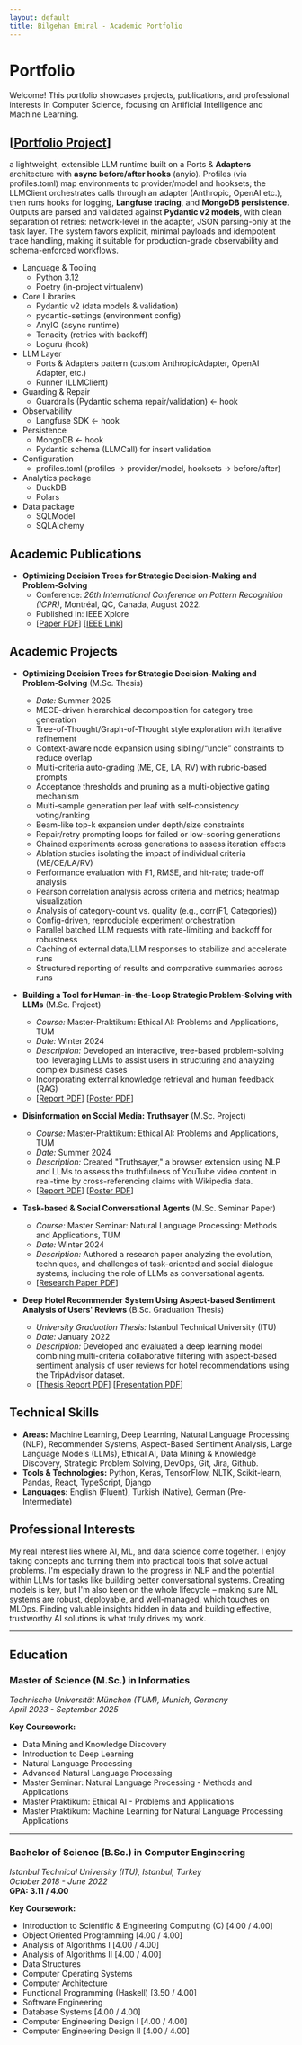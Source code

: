 ```yaml
---
layout: default
title: Bilgehan Emiral - Academic Portfolio
---
```


# Portfolio

Welcome! This portfolio showcases projects, publications, and professional interests in Computer Science, focusing on Artificial Intelligence and Machine Learning.

## [[Portfolio Project](https://github.com/B-emiral/Portfolio)]
a lightweight, extensible LLM runtime built on a Ports & **Adapters** architecture with **async before/after hooks** (anyio). Profiles (via profiles.toml) map environments to provider/model and hooksets; the LLMClient orchestrates calls through an adapter (Anthropic, OpenAI etc.), then runs hooks for logging, **Langfuse tracing**, and **MongoDB persistence**. Outputs are parsed and validated against **Pydantic v2 models**, with clean separation of retries: network-level in the adapter, JSON parsing-only at the task layer. The system favors explicit, minimal payloads and idempotent trace handling, making it suitable for production-grade observability and schema-enforced workflows.

- Language & Tooling
  - Python 3.12
  - Poetry (in-project virtualenv)
- Core Libraries
  - Pydantic v2 (data models & validation)
  - pydantic-settings (environment config)
  - AnyIO (async runtime)
  - Tenacity (retries with backoff)
  - Loguru (hook)
- LLM Layer
  - Ports & Adapters pattern (custom AnthropicAdapter, OpenAI Adapter, etc.)
  - Runner (LLMClient)
- Guarding & Repair
  - Guardrails (Pydantic schema repair/validation)  <- hook
- Observability
  - Langfuse SDK <- hook
- Persistence
  - MongoDB <- hook
  - Pydantic schema (LLMCall) for insert validation
- Configuration
  - profiles.toml (profiles → provider/model, hooksets → before/after)
- Analytics package
  - DuckDB
  - Polars
- Data package
  - SQLModel
  - SQLAlchemy



## Academic Publications

*   **Optimizing Decision Trees for Strategic Decision-Making and Problem-Solving**
    *   Conference: *26th International Conference on Pattern Recognition (ICPR)*, Montréal, QC, Canada, August 2022.
    *   Published in: IEEE Xplore
    *   [[Paper PDF](static/PublishedPaperICPR26th@2208.pdf)] [[IEEE Link](https://ieeexplore.ieee.org/document/9956570)]

## Academic Projects

*   **Optimizing Decision Trees for Strategic Decision-Making and Problem-Solving** (M.Sc. Thesis)
    *   *Date:* Summer 2025
      * MECE-driven hierarchical decomposition for category tree generation
      * Tree-of-Thought/Graph-of-Thought style exploration with iterative refinement
      * Context-aware node expansion using sibling/“uncle” constraints to reduce overlap
      * Multi-criteria auto-grading (ME, CE, LA, RV) with rubric-based prompts
      * Acceptance thresholds and pruning as a multi-objective gating mechanism
      * Multi-sample generation per leaf with self-consistency voting/ranking
      * Beam-like top-k expansion under depth/size constraints
      * Repair/retry prompting loops for failed or low-scoring generations
      * Chained experiments across generations to assess iteration effects
      * Ablation studies isolating the impact of individual criteria (ME/CE/LA/RV)
      * Performance evaluation with F1, RMSE, and hit-rate; trade-off analysis
      * Pearson correlation analysis across criteria and metrics; heatmap visualization
      * Analysis of category-count vs. quality (e.g., corr(F1, Categories))
      * Config-driven, reproducible experiment orchestration
      * Parallel batched LLM requests with rate-limiting and backoff for robustness
      * Caching of external data/LLM responses to stabilize and accelerate runs
      * Structured reporting of results and comparative summaries across runs
  

*   **Building a Tool for Human-in-the-Loop Strategic Problem-Solving with LLMs** (M.Sc. Project)
    *   *Course:* Master-Praktikum: Ethical AI: Problems and Applications, TUM
    *   *Date:* Winter 2024
    *   *Description:* Developed an interactive, tree-based problem-solving tool leveraging LLMs to assist users in structuring and analyzing complex business cases
    *   Incorporating external knowledge retrieval and human feedback (RAG)
    *   [[Report PDF](static/LabProject2Report@2503.pdf)] [[Poster PDF](static/LabProject2Poster@2501.pdf)]

*   **Disinformation on Social Media: Truthsayer** (M.Sc. Project)
    *   *Course:* Master-Praktikum: Ethical AI: Problems and Applications, TUM
    *   *Date:* Summer 2024
    *   *Description:* Created "Truthsayer," a browser extension using NLP and LLMs to assess the truthfulness of YouTube video content in real-time by cross-referencing claims with Wikipedia data.
    *   [[Report PDF](static/LabProjectReport@2408.pdf)] [[Poster PDF](static/LabProjectPoster@2407.pdf)]

*   **Task-based & Social Conversational Agents** (M.Sc. Seminar Paper)
    *   *Course:* Master Seminar: Natural Language Processing: Methods and Applications, TUM
    *   *Date:* Winter 2024
    *   *Description:* Authored a research paper analyzing the evolution, techniques, and challenges of task-oriented and social dialogue systems, including the role of LLMs as conversational agents.
    *   [[Research Paper PDF](static/SeminarResearchPaper@2408.pdf)]

*   **Deep Hotel Recommender System Using Aspect-based Sentiment Analysis of Users' Reviews** (B.Sc. Graduation Thesis)
    *   *University Graduation Thesis:* Istanbul Technical University (ITU)
    *   *Date:* January 2022
    *   *Description:* Developed and evaluated a deep learning model combining multi-criteria collaborative filtering with aspect-based sentiment analysis of user reviews for hotel recommendations using the TripAdvisor dataset.
    *   [[Thesis Report PDF](static/GraduationProjectReport@2201.pdf)] [[Presentation PDF](static/GraduationProjectPresentation@2201.pdf)]

## Technical Skills

*   **Areas:** Machine Learning, Deep Learning, Natural Language Processing (NLP), Recommender Systems, Aspect-Based Sentiment Analysis, Large Language Models (LLMs), Ethical AI, Data Mining & Knowledge Discovery, Strategic Problem Solving, DevOps, Git, Jira, Github.
*   **Tools & Technologies:** Python, Keras, TensorFlow, NLTK, Scikit-learn, Pandas, React, TypeScript, Django
*   **Languages:** English (Fluent), Turkish (Native), German (Pre-Intermediate)

## Professional Interests
My real interest lies where AI, ML, and data science come together. I enjoy taking concepts and turning them into practical tools that solve actual problems. I'm especially drawn to the progress in NLP and the potential within LLMs for tasks like building better conversational systems. Creating models is key, but I'm also keen on the whole lifecycle – making sure ML systems are robust, deployable, and well-managed, which touches on MLOps. Finding valuable insights hidden in data and building effective, trustworthy AI solutions is what truly drives my work.

---

## Education

### **Master of Science (M.Sc.) in Informatics** 
*Technische Universität München (TUM), Munich, Germany*  
*April 2023 - September 2025*

**Key Coursework:**
- Data Mining and Knowledge Discovery
- Introduction to Deep Learning
- Natural Language Processing
- Advanced Natural Language Processing
- Master Seminar: Natural Language Processing - Methods and Applications
- Master Praktikum: Ethical AI - Problems and Applications
- Master Praktikum: Machine Learning for Natural Language Processing Applications

---

### **Bachelor of Science (B.Sc.) in Computer Engineering** 
*Istanbul Technical University (ITU), Istanbul, Turkey*  
*October 2018 - June 2022*  
**GPA: 3.11 / 4.00**

**Key Coursework:**
- Introduction to Scientific & Engineering Computing (C) [4.00 / 4.00]
- Object Oriented Programming [4.00 / 4.00]
- Analysis of Algorithms I [4.00 / 4.00]
- Analysis of Algorithms II [4.00 / 4.00]
- Data Structures
- Computer Operating Systems
- Computer Architecture
- Functional Programming (Haskell) [3.50 / 4.00]
- Software Engineering
- Database Systems [4.00 / 4.00]
- Computer Engineering Design I [4.00 / 4.00]
- Computer Engineering Design II [4.00 / 4.00]
